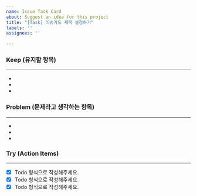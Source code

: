 ```yaml
---
name: Issue Task Card
about: Suggest an idea for this project
title: "[Task] 이슈카드 제목 설정하기"
labels: ''
assignees: ''

---
```


### Keep (유지할 항목)
***
* 
* 
* 
### Problem (문제라고 생각하는 항목)
***
* 
* 
* 
### Try (Action Items)
***
- [x] Todo 형식으로 작성해주세요.
- [x] Todo 형식으로 작성해주세요.
- [x] Todo 형식으로 작성해주세요.
